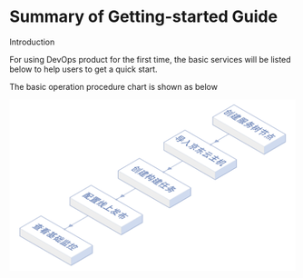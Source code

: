 # Summary of Getting-started Guide

Introduction

For using DevOps product for the first time, the basic services will be listed below to help users to get a quick start.

The basic operation procedure chart is shown as below

![image](https://github.com/jdcloudcom/cn/blob/DevOps/image/DevOps/Getting-Started1.png)
